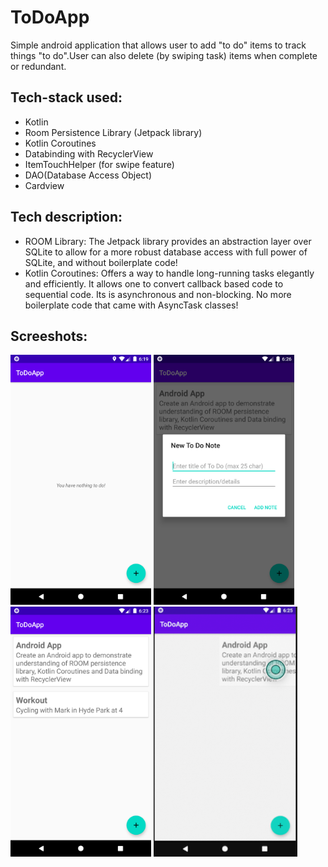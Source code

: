 # ToDoApp

Simple android application that allows user to add "to do" items to track things "to do".User can also delete (by swiping task) items when complete or redundant. 

## Tech-stack used:

  - Kotlin
  - Room Persistence Library (Jetpack library)
  - Kotlin Coroutines
  - Databinding with RecyclerView
  - ItemTouchHelper (for swipe feature)
  - DAO(Database Access Object)
  - Cardview


## Tech description:

  - ROOM Library: The Jetpack library provides an abstraction layer over SQLite to allow for a more robust database access with full power of SQLite, and without boilerplate code!
  - Kotlin Coroutines: Offers a way to handle long-running tasks elegantly and efficiently. It allows one to convert callback based code to sequential code. Its is asynchronous and non-blocking. No more boilerplate code that came with AsyncTask classes!

## Screeshots: 

<img src="screenshots/Screenshot_1594246768.png" height=400> <img src="screenshots/Screenshot_1594247160.png" height=400> <img src="screenshots/Screenshot_1594246985.png" height=400> <img src="screenshots/Screen Shot 2020-07-08 at 6.26.34 PM.png" height=400>   
